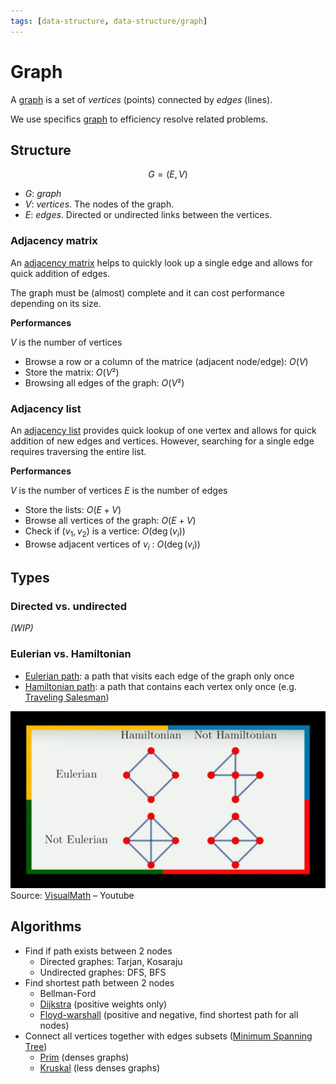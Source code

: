 ```yaml
---
tags: [data-structure, data-structure/graph]
---
```


# Graph

A [graph](https://en.wikipedia.org/wiki/Graph_(discrete_mathematics)) is a set of *vertices* (points) connected by *edges* (lines).

We use specifics [graph](../../algorithms/graph/graph.md) to efficiency resolve related problems.

## Structure

$$G=(E,V)$$
- $G$: *graph*
- $V$: *vertices*. The nodes of the graph.
- $E$: *edges*. Directed or undirected links between the vertices.

### Adjacency matrix

An [adjacency matrix](https://wikipedia.org/wiki/adjacency_matrix) helps to quickly look up a single edge and allows for quick addition of edges.

The graph must be (almost) complete and it can cost performance depending on its size.

**Performances**

$V$ is the number of vertices

- Browse a row or a column of the matrice (adjacent node/edge): $O(V)$
- Store the matrix: $O(V²)$
- Browsing all edges of the graph: $O(V²)$

### Adjacency list

An [adjacency list](https://wikipedia.org/wiki/adjacency_list) provides quick lookup of one vertex and allows for quick addition of new edges and vertices. However, searching for a single edge requires traversing the entire list.

**Performances**

$V$ is the number of vertices
$E$ is the number of edges

- Store the lists: $O(E+V)$ 
- Browse all vertices of the graph: $O(E+V)$
- Check if $(v_1,v_2)$ is a vertice: $O(\deg(v_i))$
- Browse adjacent vertices of $v_i$ : $O(\deg(v_i))$

## Types 

### Directed vs. undirected

*(WIP)*

### Eulerian vs. Hamiltonian

- [Eulerian path](https://simple.wikipedia.org/wiki/Eulerian_path): a path that visits each edge of the graph only once
- [Hamiltonian path](https://simple.wikipedia.org/wiki/Hamiltonian_path): a path that contains each vertex only once (e.g. [Traveling Salesman](../../algorithms/problems/traveling-salesman.md))

![Comparison between eulerian and hamiltonian graphs](../assets/euler-vs-hamilton.png)
Source: [VisualMath](https://www.youtube.com/watch?v=CEOGcSCTar8) – Youtube

## Algorithms

- Find if path exists between 2 nodes
	- Directed graphes: Tarjan, Kosaraju
	- Undirected graphes: DFS, BFS 
- Find shortest path between 2 nodes
	- Bellman-Ford
	- [Dijkstra](../../algorithms/graph/dijkstra.md) (positive weights only)
	- [Floyd-warshall](../../algorithms/graph/floyd-warshall.md) (positive and negative, find shortest path for all nodes)
- Connect all vertices together with edges subsets ([Minimum Spanning Tree](tree.md#Minimum%20Spanning%20Tree))
	- [Prim](../../algorithms/graph/prim.md) (denses graphs)
	- [Kruskal](../../algorithms/graph/kruskal.md) (less denses graphs)